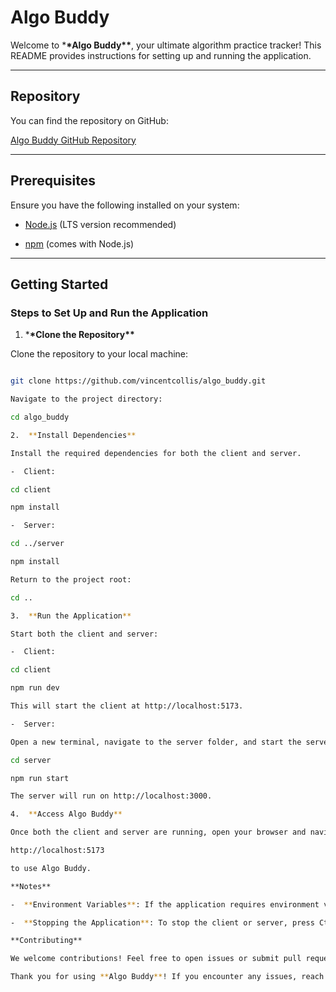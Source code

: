 # Algo Buddy

Welcome to \***\*Algo Buddy\*\***, your ultimate algorithm practice tracker! This README provides instructions for setting up and running the application.

---

## Repository

You can find the repository on GitHub:

[Algo Buddy GitHub Repository](https://github.com/vincentcollis/algo_buddy)

---

## Prerequisites

Ensure you have the following installed on your system:

- [Node.js](https://nodejs.org/) (LTS version recommended)

- [npm](https://www.npmjs.com/) (comes with Node.js)

---

## Getting Started

### Steps to Set Up and Run the Application

1. \***\*Clone the Repository\*\***

Clone the repository to your local machine:

```bash

git clone https://github.com/vincentcollis/algo_buddy.git

Navigate to the project directory:

cd algo_buddy

2.  **Install Dependencies**

Install the required dependencies for both the client and server.

-  Client:

cd client

npm install

-  Server:

cd ../server

npm install

Return to the project root:

cd ..

3.  **Run the Application**

Start both the client and server:

-  Client:

cd client

npm run dev

This will start the client at http://localhost:5173.

-  Server:

Open a new terminal, navigate to the server folder, and start the server:

cd server

npm run start

The server will run on http://localhost:3000.

4.  **Access Algo Buddy**

Once both the client and server are running, open your browser and navigate to:

http://localhost:5173

to use Algo Buddy.

**Notes**

-  **Environment Variables**: If the application requires environment variables, make sure to configure them in the .env files for both the client and server.

-  **Stopping the Application**: To stop the client or server, press Ctrl + C in the respective terminal.

**Contributing**

We welcome contributions! Feel free to open issues or submit pull requests via the [Algo Buddy GitHub Repository](https://github.com/vincentcollis/algo_buddy).

Thank you for using **Algo Buddy**! If you encounter any issues, reach out through GitHub. 🚀
```
